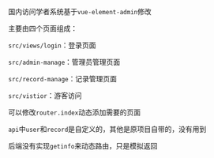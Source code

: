 国内访问学者系统基于`vue-element-admin`修改



主要由四个页面组成：

`src/views/login`：登录页面

`src/admin-manage`：管理员管理页面

`src/record-manage`：记录管理页面

`src/vistior`：游客访问



可以修改`router.index`动态添加需要的页面



`api`中`user`和`record`是自定义的，其他是原项目自带的，没有用到

后端没有实现`getinfo`来动态路由，只是模拟返回